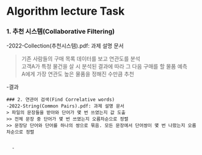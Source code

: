 # Algorithm lecture Task
  
  ### 1. 추천 시스템(Collaborative Filtering)
  -2022-Collection(추천시스템).pdf: 과제 설명 문서  
  > 기존 사람들의 구매 목록 데이터를 보고 연관도를 분석  
  > 고객A가 특정 물건을 살 시 분석된 결과에 따라 그 다음 구매를 할 물품 예측  
  > A에게 가장 연관도 높은 물품을 정해진 수만큼 추천  
    
  -결과
    
    
    ### 2. 연관어 검색(Find Correlative words)
    -2022-String(Common Pairs).pdf: 과제 설명 문서
    > 파일의 문장들을 받아와 단어가 몇 번 쓰였는지 값 도출
    >> 전체 문장 중 단어가 몇 번 쓰였는지 오름차순으로 정렬  
    >> 문장당 단어와 단어를 하나의 쌍으로 묶음. 모든 문장에서 단어쌍이 몇 번 나왔는지 오름차순으로 정렬  
    
      
      -
